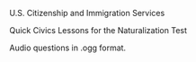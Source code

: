 

U.S. Citizenship and Immigration Services 

Quick Civics Lessons for the Naturalization Test

Audio questions in .ogg format.
